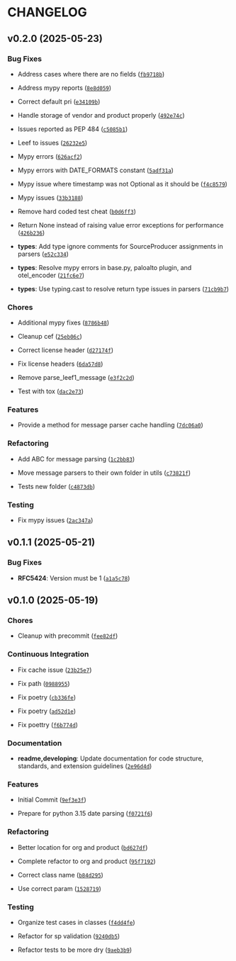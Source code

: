 # CHANGELOG


## v0.2.0 (2025-05-23)

### Bug Fixes

- Address cases where there are no fields
  ([`fb9718b`](https://github.com/ziggiz-courier/ziggiz-courier-handler-core/commit/fb9718b4c9bc21dca2406188ea80e7cfe99dd00e))

- Address mypy reports
  ([`8e8d059`](https://github.com/ziggiz-courier/ziggiz-courier-handler-core/commit/8e8d059e87393376de3ba080061e0d6b7e74505f))

- Correct default pri
  ([`e34109b`](https://github.com/ziggiz-courier/ziggiz-courier-handler-core/commit/e34109b494ce11f957ee7e3390602dbb2e526918))

- Handle storage of vendor and product properly
  ([`492e74c`](https://github.com/ziggiz-courier/ziggiz-courier-handler-core/commit/492e74cf7d8ffda10032ec239690e0ffc55468c1))

- Issues reported as PEP 484
  ([`c5085b1`](https://github.com/ziggiz-courier/ziggiz-courier-handler-core/commit/c5085b1f86fc66dd732941ee7b4a46fe535ce68c))

- Leef to issues
  ([`26232e5`](https://github.com/ziggiz-courier/ziggiz-courier-handler-core/commit/26232e57a9a66f5904b2800e073800806600a439))

- Mypy errors
  ([`626acf2`](https://github.com/ziggiz-courier/ziggiz-courier-handler-core/commit/626acf21cb5022b73290f536784d799fd3201d17))

- Mypy errors with DATE_FORMATS constant
  ([`5adf31a`](https://github.com/ziggiz-courier/ziggiz-courier-handler-core/commit/5adf31a000af55c5b60848cf8fa95f8a5a1ebcc9))

- Mypy issue where timestamp was not Optional as it should be
  ([`f4c8579`](https://github.com/ziggiz-courier/ziggiz-courier-handler-core/commit/f4c857994ea9a1f86b5f497a171c2e353a20ab77))

- Mypy issues
  ([`33b3188`](https://github.com/ziggiz-courier/ziggiz-courier-handler-core/commit/33b318881a6824d1afa3794540a967204cc362e1))

- Remove hard coded test cheat
  ([`b0d6ff3`](https://github.com/ziggiz-courier/ziggiz-courier-handler-core/commit/b0d6ff3f14eb51193aa5c1dbc5fc0ad7f6cc7433))

- Return None instead of raising value error exceptions for performance
  ([`426b236`](https://github.com/ziggiz-courier/ziggiz-courier-handler-core/commit/426b23680c05d4579eb2e7f109006bc40bd9ec4a))

- **types**: Add type ignore comments for SourceProducer assignments in parsers
  ([`e52c334`](https://github.com/ziggiz-courier/ziggiz-courier-handler-core/commit/e52c334f165d285efae671ed44e041adc2adcafc))

- **types**: Resolve mypy errors in base.py, paloalto plugin, and otel_encoder
  ([`21fc6e7`](https://github.com/ziggiz-courier/ziggiz-courier-handler-core/commit/21fc6e74554c922422e10cf23a27b526af870908))

- **types**: Use typing.cast to resolve return type issues in parsers
  ([`71cb9b7`](https://github.com/ziggiz-courier/ziggiz-courier-handler-core/commit/71cb9b7b4924c1b5e25a5d0aab8e95b4dcecbc24))

### Chores

- Additional mypy fixes
  ([`8786b48`](https://github.com/ziggiz-courier/ziggiz-courier-handler-core/commit/8786b48d68469b2aa2be68952dbb897c770cc5fb))

- Cleanup cef
  ([`25eb06c`](https://github.com/ziggiz-courier/ziggiz-courier-handler-core/commit/25eb06cee4befc053cbf1310ac5b736ae9710f01))

- Correct license header
  ([`d27174f`](https://github.com/ziggiz-courier/ziggiz-courier-handler-core/commit/d27174f5efae05c658c8b4935504754fef79c009))

- Fix license headers
  ([`6da57d8`](https://github.com/ziggiz-courier/ziggiz-courier-handler-core/commit/6da57d83999840d75ae53da562a2ec7fc5c43351))

- Remove parse_leef1_message
  ([`e3f2c2d`](https://github.com/ziggiz-courier/ziggiz-courier-handler-core/commit/e3f2c2dac9182e7fa46d0dd7bbd97ac2c1424463))

- Test with tox
  ([`dac2e73`](https://github.com/ziggiz-courier/ziggiz-courier-handler-core/commit/dac2e73cf37a13f79de39a06874c88086c5b297c))

### Features

- Provide a method for message parser cache handling
  ([`7dc06a0`](https://github.com/ziggiz-courier/ziggiz-courier-handler-core/commit/7dc06a0e77e179839855d31490db4ea5d920373e))

### Refactoring

- Add ABC for message parsing
  ([`1c2bb83`](https://github.com/ziggiz-courier/ziggiz-courier-handler-core/commit/1c2bb835da9850b6738c97e4579acc9c836c12ef))

- Move message parsers to their own folder in utils
  ([`c73821f`](https://github.com/ziggiz-courier/ziggiz-courier-handler-core/commit/c73821fa690a3db520b284e896b0414570c9a52f))

- Tests new folder
  ([`c4873db`](https://github.com/ziggiz-courier/ziggiz-courier-handler-core/commit/c4873db91d0c41b123a0ddcd8bb76da236b098b0))

### Testing

- Fix mypy issues
  ([`2ac347a`](https://github.com/ziggiz-courier/ziggiz-courier-handler-core/commit/2ac347a8b4c4c2045fbe973e899ecca3e1958e52))


## v0.1.1 (2025-05-21)

### Bug Fixes

- **RFC5424**: Version must be 1
  ([`a1a5c78`](https://github.com/ziggiz-courier/ziggiz-courier-handler-core/commit/a1a5c784cbb4d57cc0e9e88e274d2ec4aa50a4e1))


## v0.1.0 (2025-05-19)

### Chores

- Cleanup with precommit
  ([`fee82df`](https://github.com/ziggiz-courier/ziggiz-courier-handler-core/commit/fee82df7e1f81c4735e62ff445f05a7f8a8a5111))

### Continuous Integration

- Fix cache issue
  ([`23b25e7`](https://github.com/ziggiz-courier/ziggiz-courier-handler-core/commit/23b25e77d30a2ba640b36916c95e872dddb12255))

- Fix path
  ([`0988955`](https://github.com/ziggiz-courier/ziggiz-courier-handler-core/commit/09889554f977f91886e5bb3972b544ac2b5c4209))

- Fix poetry
  ([`cb336fe`](https://github.com/ziggiz-courier/ziggiz-courier-handler-core/commit/cb336fe307af9a5857d52964694cdf6bfdadacb9))

- Fix poetry
  ([`ad52d1e`](https://github.com/ziggiz-courier/ziggiz-courier-handler-core/commit/ad52d1e87fec80f8d6fafda9362f17c4a9c3f5b9))

- Fix poettry
  ([`f6b774d`](https://github.com/ziggiz-courier/ziggiz-courier-handler-core/commit/f6b774d1f27496da6392f517e3e78880a02beaf9))

### Documentation

- **readme,developing**: Update documentation for code structure, standards, and extension
  guidelines
  ([`2e96d4d`](https://github.com/ziggiz-courier/ziggiz-courier-handler-core/commit/2e96d4da0bc8a7a20d797aa3413e775e8c4764dd))

### Features

- Initial Commit
  ([`9ef3e3f`](https://github.com/ziggiz-courier/ziggiz-courier-handler-core/commit/9ef3e3f2a4864b309c2e412509e7d7255cfe6e7d))

- Prepare for python 3.15 date parsing
  ([`f0721f6`](https://github.com/ziggiz-courier/ziggiz-courier-handler-core/commit/f0721f67afb18125b1ecf71c34115c67646e4a92))

### Refactoring

- Better location for org and product
  ([`bd627df`](https://github.com/ziggiz-courier/ziggiz-courier-handler-core/commit/bd627df0b06e726ecb2b06fdaa0e77592701b812))

- Complete refactor to org and product
  ([`95f7192`](https://github.com/ziggiz-courier/ziggiz-courier-handler-core/commit/95f719275a9d4bdf994aa86f91ba404dc55af8d0))

- Correct class name
  ([`b84d295`](https://github.com/ziggiz-courier/ziggiz-courier-handler-core/commit/b84d29535ba8b138e66d246891765e0b725395a7))

- Use correct param
  ([`1528719`](https://github.com/ziggiz-courier/ziggiz-courier-handler-core/commit/152871965d16b0bc85b05c8c7c3f21d2e334e2d8))

### Testing

- Organize test cases in classes
  ([`f4dd4fe`](https://github.com/ziggiz-courier/ziggiz-courier-handler-core/commit/f4dd4fe1a851212b6b9b3109293f62933136ee6f))

- Refactor for sp validation
  ([`9240db5`](https://github.com/ziggiz-courier/ziggiz-courier-handler-core/commit/9240db5e7b4be6fffa836ad915b8983ce333b67e))

- Refactor tests to be more dry
  ([`9aeb3b9`](https://github.com/ziggiz-courier/ziggiz-courier-handler-core/commit/9aeb3b94f45f0376bd2926af282d3dab269a7f56))
